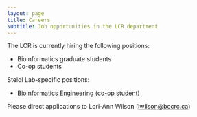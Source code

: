 ```yaml
---
layout: page
title: Careers
subtitle: Job opportunities in the LCR department
---
```


The LCR is currently hiring the following positions:

* Bioinformatics graduate students
* Co-op students

Steidl Lab-specific positions:

* [Bioinformatics Engineering (co-op student)](https://LCR-BCCRC.github.io/Bioinformatics_engineering_coop_student/)

Please direct applications to Lori-Ann Wilson (lwilson@bccrc.ca)
